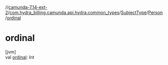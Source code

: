 //[camunda-7.14-ext-2](../../../../index.md)/[com.hydra_billing.camunda.api.hydra.common_types](../../index.md)/[SubjectType](../index.md)/[Person](index.md)/[ordinal](ordinal.md)

# ordinal

[jvm]\
val [ordinal](ordinal.md): Int
